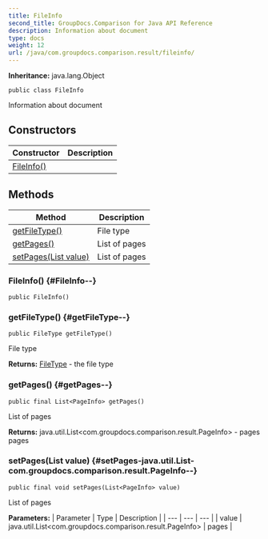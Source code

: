 ```yaml
---
title: FileInfo
second_title: GroupDocs.Comparison for Java API Reference
description: Information about document
type: docs
weight: 12
url: /java/com.groupdocs.comparison.result/fileinfo/
---
```

**Inheritance:**
java.lang.Object
```
public class FileInfo
```

Information about document
## Constructors

| Constructor | Description |
| --- | --- |
| [FileInfo()](#FileInfo--) |  |
## Methods

| Method | Description |
| --- | --- |
| [getFileType()](#getFileType--) | File type |
| [getPages()](#getPages--) | List of pages |
| [setPages(List<PageInfo> value)](#setPages-java.util.List-com.groupdocs.comparison.result.PageInfo--) | List of pages |
### FileInfo() {#FileInfo--}
```
public FileInfo()
```


### getFileType() {#getFileType--}
```
public FileType getFileType()
```


File type

**Returns:**
[FileType](../../com.groupdocs.comparison.result/filetype) - the file type
### getPages() {#getPages--}
```
public final List<PageInfo> getPages()
```


List of pages

**Returns:**
java.util.List<com.groupdocs.comparison.result.PageInfo> - pages pages
### setPages(List<PageInfo> value) {#setPages-java.util.List-com.groupdocs.comparison.result.PageInfo--}
```
public final void setPages(List<PageInfo> value)
```


List of pages

**Parameters:**
| Parameter | Type | Description |
| --- | --- | --- |
| value | java.util.List<com.groupdocs.comparison.result.PageInfo> | pages |


